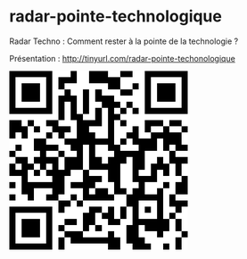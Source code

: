 # radar-pointe-technologique
Radar Techno : Comment rester à la pointe de la technologie ?


Présentation : http://tinyurl.com/radar-pointe-techonologique

![QR Code](style/prez-radar.png)
